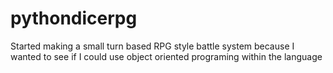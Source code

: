 # pythondicerpg
Started making a small turn based RPG style battle system because I wanted to see if I could use object oriented programing within the language
